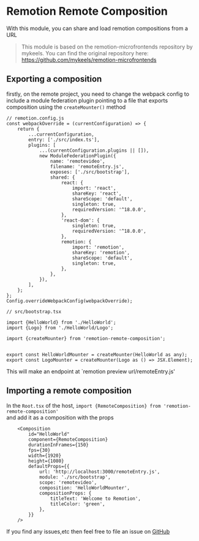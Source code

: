 # Remotion Remote Composition

With this module, you can share and load remotion compositions from a URL

> This module is based on the remotion-microfrontends repository by mykeels. You can find the original repository here: https://github.com/mykeels/remotion-microfrontends

## Exporting a composition

firstly, on the remote project, you need to change the webpack config to include a module federation plugin pointing to a file that exports composition using the `createMounter()` method

```
// remotion.config.js
const webpackOverride = (currentConfiguration) => {
	return {
		...currentConfiguration,
		entry: ['./src/index.ts'],
		plugins: [
			...(currentConfiguration.plugins || []),
			new ModuleFederationPlugin({
				name: 'remotevideo',
				filename: 'remoteEntry.js',
				exposes: ['./src/bootstrap'],
				shared: {
					react: {
						import: 'react',
						shareKey: 'react',
						shareScope: 'default',
						singleton: true,
						requiredVersion: '^18.0.0',
					},
					'react-dom': {
						singleton: true,
						requiredVersion: '^18.0.0',
					},
					remotion: {
						import: 'remotion',
						shareKey: 'remotion',
						shareScope: 'default',
						singleton: true,
					},
				},
			}),
		],
	};
};
Config.overrideWebpackConfig(webpackOverride);
```

```
// src/bootstrap.tsx

import {HelloWorld} from './HelloWorld';
import {Logo} from './HelloWorld/Logo';

import {createMounter} from 'remotion-remote-composition';


export const HelloWorldMounter = createMounter(HelloWorld as any);
export const LogoMounter = createMounter(Logo as () => JSX.Element);
```

This will make an endpoint at `remotion preview url/remoteEntry.js'

## Importing a remote composition

In the `Root.tsx` of the host, `import {RemoteComposition} from 'remotion-remote-composition'`  
and add it as a composition with the props

```
    <Composition
    	id="HelloWorld"
    	component={RemoteComposition}
    	durationInFrames={150}
    	fps={30}
    	width={1920}
    	height={1080}
    	defaultProps={{
    		url: 'http://localhost:3000/remoteEntry.js',
    		module: './src/bootstrap',
    		scope: 'remotevideo',
    		composition: 'HelloWorldMounter',
    		compositionProps: {
    			titleText: 'Welcome to Remotion',
    			titleColor: 'green',
    		},
    	}}
    />

```

If you find any issues,etc then feel free to file an issue on [GitHub]()
